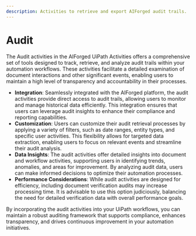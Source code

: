 ```yaml
---
description: Activities to retrieve and export AIForged audit trails.
---
```


# Audit

The Audit activities in the AIForged UiPath Activities offers a comprehensive set of tools designed to track, retrieve, and analyze audit trails within your automation workflows. These activities facilitate a detailed examination of document interactions and other significant events, enabling users to maintain a high level of transparency and accountability in their processes.

* **Integration**: Seamlessly integrated with the AIForged platform, the audit activities provide direct access to audit trails, allowing users to monitor and manage historical data efficiently. This integration ensures that users can leverage audit insights to enhance their compliance and reporting capabilities.
* **Customization**: Users can customize their audit retrieval processes by applying a variety of filters, such as date ranges, entity types, and specific user activities. This flexibility allows for targeted data extraction, enabling users to focus on relevant events and streamline their audit analysis.
* **Data Insights**: The audit activities offer detailed insights into document and workflow activities, supporting users in identifying trends, anomalies, and areas for improvement. By analyzing audit data, users can make informed decisions to optimize their automation processes.
* **Performance Considerations**: While audit activities are designed for efficiency, including document verification audits may increase processing time. It is advisable to use this option judiciously, balancing the need for detailed verification data with overall performance goals.

By incorporating the audit activities into your UiPath workflows, you can maintain a robust auditing framework that supports compliance, enhances transparency, and drives continuous improvement in your automation initiatives.

